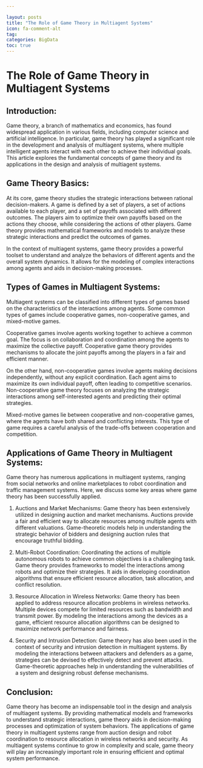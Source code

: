 ```yaml
---

layout: posts
title: "The Role of Game Theory in Multiagent Systems"
icon: fa-comment-alt
tag:      
categories: BigData
toc: true
---
```




# The Role of Game Theory in Multiagent Systems

## Introduction:

Game theory, a branch of mathematics and economics, has found widespread application in various fields, including computer science and artificial intelligence. In particular, game theory has played a significant role in the development and analysis of multiagent systems, where multiple intelligent agents interact with each other to achieve their individual goals. This article explores the fundamental concepts of game theory and its applications in the design and analysis of multiagent systems.

## Game Theory Basics:

At its core, game theory studies the strategic interactions between rational decision-makers. A game is defined by a set of players, a set of actions available to each player, and a set of payoffs associated with different outcomes. The players aim to optimize their own payoffs based on the actions they choose, while considering the actions of other players. Game theory provides mathematical frameworks and models to analyze these strategic interactions and predict the outcomes of games.

In the context of multiagent systems, game theory provides a powerful toolset to understand and analyze the behaviors of different agents and the overall system dynamics. It allows for the modeling of complex interactions among agents and aids in decision-making processes.

## Types of Games in Multiagent Systems:

Multiagent systems can be classified into different types of games based on the characteristics of the interactions among agents. Some common types of games include cooperative games, non-cooperative games, and mixed-motive games.

Cooperative games involve agents working together to achieve a common goal. The focus is on collaboration and coordination among the agents to maximize the collective payoff. Cooperative game theory provides mechanisms to allocate the joint payoffs among the players in a fair and efficient manner.

On the other hand, non-cooperative games involve agents making decisions independently, without any explicit coordination. Each agent aims to maximize its own individual payoff, often leading to competitive scenarios. Non-cooperative game theory focuses on analyzing the strategic interactions among self-interested agents and predicting their optimal strategies.

Mixed-motive games lie between cooperative and non-cooperative games, where the agents have both shared and conflicting interests. This type of game requires a careful analysis of the trade-offs between cooperation and competition.

## Applications of Game Theory in Multiagent Systems:

Game theory has numerous applications in multiagent systems, ranging from social networks and online marketplaces to robot coordination and traffic management systems. Here, we discuss some key areas where game theory has been successfully applied.

1. Auctions and Market Mechanisms:
Game theory has been extensively utilized in designing auction and market mechanisms. Auctions provide a fair and efficient way to allocate resources among multiple agents with different valuations. Game-theoretic models help in understanding the strategic behavior of bidders and designing auction rules that encourage truthful bidding.

2. Multi-Robot Coordination:
Coordinating the actions of multiple autonomous robots to achieve common objectives is a challenging task. Game theory provides frameworks to model the interactions among robots and optimize their strategies. It aids in developing coordination algorithms that ensure efficient resource allocation, task allocation, and conflict resolution.

3. Resource Allocation in Wireless Networks:
Game theory has been applied to address resource allocation problems in wireless networks. Multiple devices compete for limited resources such as bandwidth and transmit power. By modeling the interactions among the devices as a game, efficient resource allocation algorithms can be designed to maximize network performance and fairness.

4. Security and Intrusion Detection:
Game theory has also been used in the context of security and intrusion detection in multiagent systems. By modeling the interactions between attackers and defenders as a game, strategies can be devised to effectively detect and prevent attacks. Game-theoretic approaches help in understanding the vulnerabilities of a system and designing robust defense mechanisms.

## Conclusion:

Game theory has become an indispensable tool in the design and analysis of multiagent systems. By providing mathematical models and frameworks to understand strategic interactions, game theory aids in decision-making processes and optimization of system behaviors. The applications of game theory in multiagent systems range from auction design and robot coordination to resource allocation in wireless networks and security. As multiagent systems continue to grow in complexity and scale, game theory will play an increasingly important role in ensuring efficient and optimal system performance.